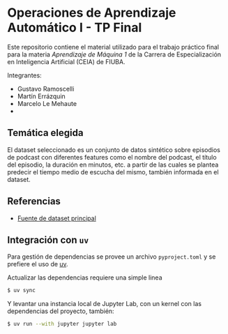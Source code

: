 # Operaciones de Aprendizaje Automático I - TP Final

Este repositorio contiene el material utilizado para el trabajo práctico final para la materia *Aprendizaje de Máquina 1* de la Carrera de Especialización en Inteligencia Artificial (CEIA) de FIUBA.

Integrantes:

* Gustavo Ramoscelli
* Martín Errázquin
* Marcelo Le Mehaute
* 
## Temática elegida

El dataset seleccionado es un conjunto de datos sintético sobre episodios de podcast con diferentes features como el nombre del podcast, el título del episodio, la duración en minutos, etc. a partir de las cuales se plantea predecir el tiempo medio de escucha del mismo, también informada en el dataset.

## Referencias

* [Fuente de dataset principal](https://www.kaggle.com/datasets/ysthehurricane/podcast-listening-time-prediction-dataset)

## Integración con `uv`

Para gestión de dependencias se provee un archivo `pyproject.toml` y se prefiere el uso de [uv](https://docs.astral.sh/uv/).

Actualizar las dependencias requiere una simple linea

```bash
$ uv sync
```

Y levantar una instancia local de Jupyter Lab, con un kernel con las dependencias del proyecto, también:

```bash
$ uv run --with jupyter jupyter lab
```
